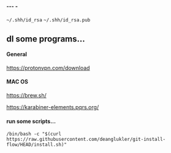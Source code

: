 #### --- -

`~/.shh/id_rsa`
`~/.shh/id_rsa.pub`

## dl some programs...

#### General

https://protonvpn.com/download

#### MAC OS

https://brew.sh/

https://karabiner-elements.pqrs.org/

#### run some scripts...

```
/bin/bash -c "$(curl https://raw.githubusercontent.com/deanglukler/git-install-flow/HEAD/install.sh)"
```